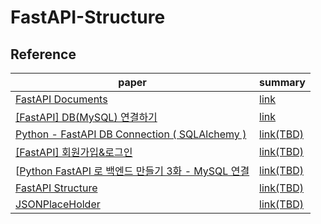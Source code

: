 # FastAPI-Structure


## Reference
|paper|summary|
|-|-|
|[FastAPI Documents](https://fastapi.tiangolo.com/)|[link](/VIS2021/m2lens.md)|
|[[FastAPI] DB(MySQL) 연결하기](https://cotak.tistory.com/25)|[link](/VIS2021/m2lens.md)|
|[Python - FastAPI DB Connection ( SQLAlchemy )](https://phsun102.tistory.com/63)|[link(TBD)](/VIS2021/conceptExtract.md)|
|[[FastAPI] 회원가입&로그인](https://velog.io/@hyeseong-dev/FastAPI-%ED%9A%8C%EC%9B%90%EA%B0%80%EC%9E%85-endpoint)|[link(TBD)](/VIS2021/conceptExtract.md)|
|[[Python FastAPI 로 백엔드 만들기 3화 - MySQL 연결](https://dingrr.com/blog/post/python-fastapi-%EB%A1%9C-%EB%B0%B1%EC%97%94%EB%93%9C-%EB%A7%8C%EB%93%A4%EA%B8%B0-3%ED%99%94-mysql-%EC%97%B0%EA%B2%B0)|[link(TBD)](/VIS2021/conceptExtract.md)|
|[FastAPI Structure](https://camillovisini.com/article/abstracting-fastapi-services/)|[link(TBD)](/VIS2021/conceptExtract.md)|
|[JSONPlaceHolder](https://jsonplaceholder.typicode.com/)|[link(TBD)](/VIS2021/conceptExtract.md)|
